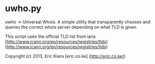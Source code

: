 # uwho.py #

uwho -> Universal Whois. A simple  utility that transparently chooses and queries the correct whois server depending on what TLD is given.

This script uses the official TLD list from iana [http://www.icann.org/en/resources/registries/tlds] (http://www.icann.org/en/resources/registries/tlds)

Copyright (c) 2013, Eric Kiara [eric.co.ke] (http://eric.co.ke/)

